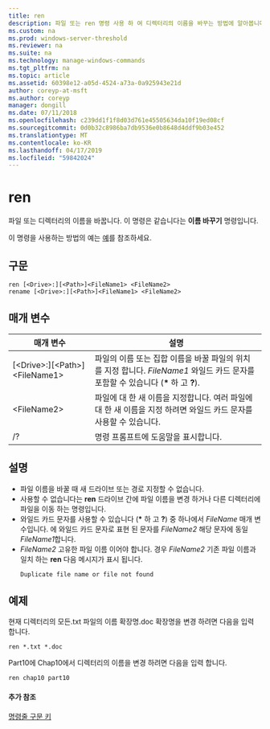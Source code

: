```yaml
---
title: ren
description: 파일 또는 ren 명령 사용 하 여 디렉터리의 이름을 바꾸는 방법에 알아봅니다.
ms.custom: na
ms.prod: windows-server-threshold
ms.reviewer: na
ms.suite: na
ms.technology: manage-windows-commands
ms.tgt_pltfrm: na
ms.topic: article
ms.assetid: 60398e12-a05d-4524-a73a-0a925943e21d
author: coreyp-at-msft
ms.author: coreyp
manager: dongill
ms.date: 07/11/2018
ms.openlocfilehash: c239dd1f1f8d03d761e45505634da10f19ed08cf
ms.sourcegitcommit: 0d0b32c8986ba7db9536e0b8648d4ddf9b03e452
ms.translationtype: MT
ms.contentlocale: ko-KR
ms.lasthandoff: 04/17/2019
ms.locfileid: "59842024"
---
```

# <a name="ren"></a>ren

파일 또는 디렉터리의 이름을 바꿉니다. 이 명령은 같습니다는 **이름 바꾸기** 명령입니다.

이 명령을 사용하는 방법의 예는 [예](#BKMK_examples)를 참조하세요.

## <a name="syntax"></a>구문

```
ren [<Drive>:][<Path>]<FileName1> <FileName2>
rename [<Drive>:][<Path>]<FileName1> <FileName2>
```

## <a name="parameters"></a>매개 변수

|매개 변수|설명|
|---------|-----------|
|[\<Drive>:][\<Path>]\<FileName1>|파일의 이름 또는 집합 이름을 바꿀 파일의 위치를 지정 합니다. *FileName1* 와일드 카드 문자를 포함할 수 있습니다 (**&#42;** 하 고 **?**).|
|\<FileName2>|파일에 대 한 새 이름을 지정합니다. 여러 파일에 대 한 새 이름을 지정 하려면 와일드 카드 문자를 사용할 수 있습니다.|
|/?|명령 프롬프트에 도움말을 표시합니다.|

## <a name="remarks"></a>설명

-   파일 이름을 바꿀 때 새 드라이브 또는 경로 지정할 수 없습니다.
-   사용할 수 없습니다는 **ren** 드라이브 간에 파일 이름을 변경 하거나 다른 디렉터리에 파일을 이동 하는 명령입니다.
-   와일드 카드 문자를 사용할 수 있습니다 (**&#42;** 하 고 **?**) 중 하나에서 *FileName* 매개 변수입니다. 에 와일드 카드 문자로 표현 된 문자를 *FileName2* 해당 문자에 동일 *FileName1*합니다.
-   *FileName2* 고유한 파일 이름 이어야 합니다. 경우 *FileName2* 기존 파일 이름과 일치 하는 **ren** 다음 메시지가 표시 됩니다.  
    ```
    Duplicate file name or file not found
    ```

## <a name="BKMK_examples"></a>예제

현재 디렉터리의 모든.txt 파일의 이름 확장명.doc 확장명을 변경 하려면 다음을 입력 합니다.
```
ren *.txt *.doc 
```
Part10에 Chap10에서 디렉터리의 이름을 변경 하려면 다음을 입력 합니다.
```
ren chap10 part10 
```

#### <a name="additional-references"></a>추가 참조

[명령줄 구문 키](command-line-syntax-key.md)